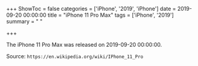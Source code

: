 +++
ShowToc = false
categories = ['iPhone', '2019', 'iPhone']
date = 2019-09-20 00:00:00
title = "iPhone 11 Pro Max"
tags = ['iPhone', '2019']
summary = " "

+++

The iPhone 11 Pro Max was released on 2019-09-20 00:00:00.

Source: `https://en.wikipedia.org/wiki/IPhone_11_Pro`
